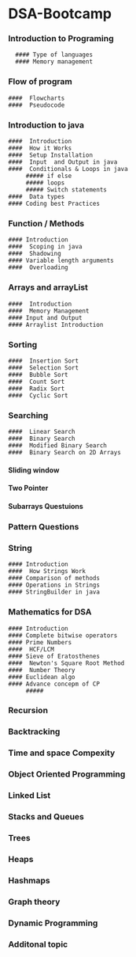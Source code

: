 # DSA-Bootcamp
### Introduction to Programing  
      #### Type of languages
      #### Memory management      
### Flow of program
    ####  Flowcharts
    ####  Pseudocode
### Introduction to java
    ####  Introduction
    ####  How it Works
    ####  Setup Installation
    ####  Input  and Output in java
    ####  Conditionals & Loops in java
         ##### if else
         ##### loops
         ##### Switch statements
    ####  Data types
    #### Coding best Practices
### Function / Methods
    #### Introduction
    ####  Scoping in java
    ####  Shadowing
    #### Variable length arguments
    ####  Overloading
### Arrays and arrayList  
    ####  Introduction
    ####  Memory Management
    #### Input and Output
    #### Arraylist Introduction
### Sorting
    ####  Insertion Sort
    ####  Selection Sort
    ####  Bubble Sort
    ####  Count Sort
    ####  Radix Sort
    ####  Cyclic Sort
### Searching
    ####  Linear Search
    ####  Binary Search
    ####  Modified Binary Search
    ####  Binary Search on 2D Arrays
  ####  Sliding window
  ####  Two Pointer
  ####  Subarrays Questuions
### Pattern Questions
### String
    #### Introduction
    ####  How Strings Work
    #### Comparison of methods
    #### Operations in Strings
    #### StringBuilder in java
###  Mathematics for DSA
    #### Introduction
    #### Complete bitwise operators
    #### Prime Numbers
    ####  HCF/LCM
    #### Sieve of Eratosthenes
    ####  Newton's Square Root Method
    ####  Number Theory
    #### Euclidean algo
    #### Advance concepm of CP
         #####
### Recursion
### Backtracking
### Time and space Compexity
### Object Oriented Programming
### Linked List
### Stacks and Queues
### Trees
### Heaps
### Hashmaps
### Graph theory
### Dynamic Programming
### Additonal topic
